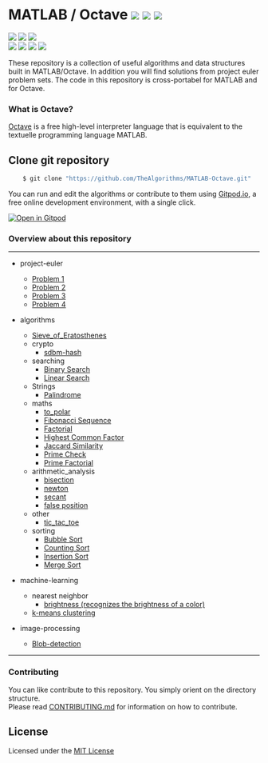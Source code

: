 # MATLAB / Octave  ![](https://img.shields.io/github/forks/TheAlgorithms/MATLAB-Octave?style=social) ![](https://img.shields.io/github/stars/TheAlgorithms/MATLAB-Octave?style=social) ![](https://img.shields.io/github/watchers/TheAlgorithms/MATLAB-Octave?style=social) <br>

![](https://img.shields.io/github/repo-size/TheAlgorithms/MATLAB-Octave) ![](https://img.shields.io/github/downloads/TheAlgorithms/MATLAB-Octave/total) ![](https://img.shields.io/github/license/TheAlgorithms/MATLAB-Octave?color=red)<br>
![](https://img.shields.io/github/issues/TheAlgorithms/MATLAB-Octave?color=green) ![](https://img.shields.io/github/issues-pr/TheAlgorithms/MATLAB-Octave?color=green) ![](https://img.shields.io/github/last-commit/TheAlgorithms/MATLAB-Octave) ![](https://img.shields.io/github/contributors/TheAlgorithms/MATLAB-Octave)

These repository is a collection of useful algorithms and data structures built in MATLAB/Octave. In addition you will find solutions from project euler problem sets. The code in this repository is cross-portabel for MATLAB and for Octave.

### What is Octave?

[Octave](https://www.gnu.org/software/octave/) is a free high-level interpreter language that is equivalent to the textuelle programming language MATLAB.

## Clone git repository

```sh
    $ git clone "https://github.com/TheAlgorithms/MATLAB-Octave.git"
```

You can run and edit the algorithms or contribute to them using [Gitpod.io](https://www.gitpod.io/), a free online development environment, with a single click.

[![Open in Gitpod](https://gitpod.io/button/open-in-gitpod.svg)](http://gitpod.io/#https://github.com/TheAlgorithms/MATLAB-Octave)



### Overview about this repository

---

* project-euler
  * [Problem 1](https://github.com/TheAlgorithms/MATLAB-Octave/tree/master/project-euler/Problem1)
  * [Problem 2](https://github.com/TheAlgorithms/MATLAB-Octave/tree/master/project-euler/Problem2)
  * [Problem 3](https://github.com/TheAlgorithms/MATLAB-Octave/tree/master/project-euler/Problem3)
  * [Problem 4](https://github.com/TheAlgorithms/MATLAB-Octave/tree/master/project-euler/Problem4)

* algorithms
  * [Sieve_of_Eratosthenes](https://github.com/TheAlgorithms/MATLAB-Octave/tree/master/algorithms/Sieve_of_Eratosthenes)
  * crypto
    * [sdbm-hash](https://github.com/TheAlgorithms/MATLAB-Octave/tree/master/algorithms/crypto/sdbm-hash)
  * searching
    * [Binary Search](https://github.com/TheAlgorithms/MATLAB-Octave/blob/master/algorithms/Searching/binary_search.m)
    * [Linear Search](https://github.com/TheAlgorithms/MATLAB-Octave/blob/master/algorithms/Searching/linear_search.m)
  * Strings
    * [Palindrome](https://github.com/TheAlgorithms/MATLAB-Octave/blob/master/algorithms/Strings/isPalindrome.m)
  * maths
    * [to_polar](https://github.com/TheAlgorithms/MATLAB-Octave/blob/master/algorithms/maths/to_polar.m)
    * [Fibonacci Sequence](https://github.com/TheAlgorithms/MATLAB-Octave/blob/master/algorithms/maths/fibonacci_sequence.m)
    * [Factorial](https://github.com/TheAlgorithms/MATLAB-Octave/blob/master/algorithms/maths/find_factorial.m)
    * [Highest Common Factor](https://github.com/TheAlgorithms/MATLAB-Octave/blob/master/algorithms/maths/highest_common_factor.m)
    * [Jaccard Similarity](https://github.com/TheAlgorithms/MATLAB-Octave/blob/master/algorithms/maths/jaccard_similarity.m)
    * [Prime Check](https://github.com/TheAlgorithms/MATLAB-Octave/blob/master/algorithms/maths/prime_check.m)
    * [Prime Factorial](https://github.com/TheAlgorithms/MATLAB-Octave/blob/master/algorithms/maths/prime_factorial.m)
  * arithmetic_analysis
    * [bisection](https://github.com/TheAlgorithms/MATLAB-Octave/blob/master/algorithms/arithmetic_analysis/bisection.m)
    * [newton](https://github.com/TheAlgorithms/MATLAB-Octave/blob/master/algorithms/arithmetic_analysis/newton.m)
    * [secant](https://github.com/TheAlgorithms/MATLAB-Octave/blob/master/algorithms/arithmetic_analysis/secant.m)
    * [false position](https://github.com/TheAlgorithms/MATLAB-Octave/blob/master/algorithms/arithmetic_analysis/false_position.m)
  * other
    * [tic_tac_toe](https://github.com/TheAlgorithms/MATLAB-Octave/blob/master/algorithms/other/tic_tac_toe.m)
  * sorting
    * [Bubble Sort](https://github.com/TheAlgorithms/MATLAB-Octave/blob/master/algorithms/sorting/bubble_sort.m)
    * [Counting Sort](https://github.com/TheAlgorithms/MATLAB-Octave/blob/master/algorithms/sorting/counting_sort.m)
    * [Insertion Sort](https://github.com/TheAlgorithms/MATLAB-Octave/blob/master/algorithms/sorting/insertion_sort.m)
    * [Merge Sort](https://github.com/TheAlgorithms/MATLAB-Octave/blob/master/algorithms/sorting/merge_sort.m)
  

* machine-learning
  * nearest neighbor
     * [brightness (recognizes the brightness of a color)](https://github.com/TheAlgorithms/MATLAB-Octave/blob/master/algorithms/machine_learning/Nearest-Neighbor/brightness.m)
  * [k-means clustering](https://github.com/TheAlgorithms/MATLAB-Octave/tree/master/algorithms/machine_learning/kmeans)

* image-processing
  * [Blob-detection](https://github.com/TheAlgorithms/MATLAB-Octave/tree/master/image-processing/Blob-detection-using-Matlab)


---

### Contributing

You can like contribute to this repository. You simply orient on the directory structure.<br>
Please read [CONTRIBUTING.md](CONTRIBUTING.md) for information on how to contribute.


## License

Licensed under the [MIT License](LICENSE) 
